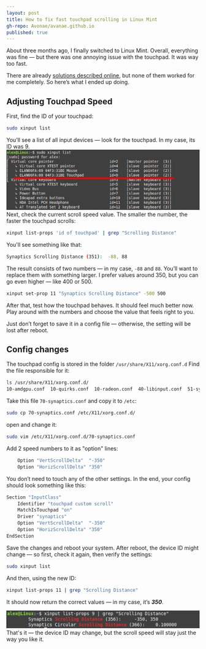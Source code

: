 ```yaml
---
layout: post
title: How to fix fast touchpad scrolling in Linux Mint
gh-repo: Avonae/avanae.github.io
published: true
---
```


About three months ago, I finally switched to Linux Mint. Overall, everything was fine — but there was one annoying issue with the touchpad. It was way too fast.

There are already [solutions described online](https://askubuntu.com/questions/1120045/touchpad-two-finger-scroll-too-fast#1132826), but none of them worked for me completely. So here’s what I ended up doing.

## Adjusting Touchpad Speed

First, find the ID of your touchpad:

```bash
sudo xinput list
```

You’ll see a list of all input devices — look for the touchpad. In my case, its ID was 9.
![My device list](/assets/img/touchpad-fix/1.png)
Next, check the current scroll speed value. The smaller the number, the faster the touchpad scrolls:

```bash
xinput list-props 'id of touchpad' | grep "Scrolling Distance"
```

You'll see something like that:

```bash
Synaptics Scrolling Distance (351):  -88, 88
```

The result consists of two numbers — in my case, ```-88``` and ```88```. You’ll want to replace them with something larger. I prefer values around 350, but you can go even higher — like 400 or 500.

```bash
xinput set-prop 11 "Synaptics Scrolling Distance" -500 500
```

After that, test how the touchpad behaves. It should feel much better now.
Play around with the numbers and choose the value that feels right to you.

Just don’t forget to save it in a config file — otherwise, the setting will be lost after reboot.

## Config changes

The touchpad config is stored in the folder ```/usr/share/X11/xorg.conf.d```
Find the file responsible for it:

```bash
ls /usr/share/X11/xorg.conf.d/
10-amdgpu.conf  10-quirks.conf  10-radeon.conf  40-libinput.conf  51-synaptics-quirks.conf  70-synaptics.conf  70-wacom.conf
```

Take this file ```70-synaptics.conf``` and copy it to ```/etc```:

```bash
sudo cp 70-synaptics.conf /etc/X11/xorg.conf.d/
```

open and change it:

```bash
sudo vim /etc/X11/xorg.conf.d/70-synaptics.conf
```

Add 2 speed numbers to it as "option" lines:

```bash
    Option "VertScrollDelta"  "-350"
    Option "HorizScrollDelta" "350"
```

You don’t need to touch any of the other settings. In the end, your config should look something like this:

```bash
Section "InputClass"
    Identifier "touchpad custom scroll"
    MatchIsTouchpad "on"
    Driver "synaptics"
    Option "VertScrollDelta"  "-350"
    Option "HorizScrollDelta" "350"
EndSection
```

Save the changes and reboot your system.
After reboot, the device ID might change — so first, check it again, then verify the settings:

```bash
sudo xinput list
```

And then, using the new ID:

```bash
xinput list-props 11 | grep "Scrolling Distance"
```

It should now return the correct values — in my case, it’s ***350***.

![New touchpad speed](/assets/img/touchpad-fix/2.png)
That's it — the device ID may change, but the scroll speed will stay just the way you like it.
